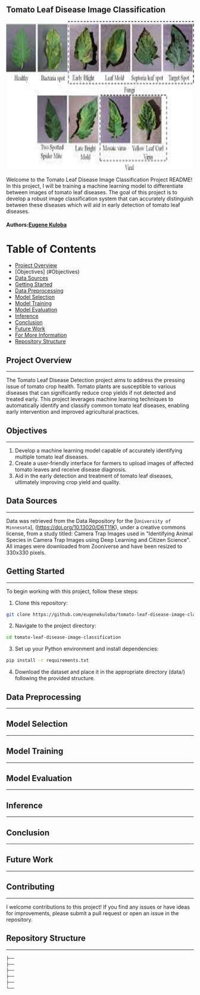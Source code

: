 ## **Tomato Leaf Disease Image Classification**
<img src="tomato.jpeg" alt="https://www.researchgate.net/profile/Muhammad-Chowdhury-10?_tp=eyJjb250ZXh0Ijp7ImZpcnN0UGFnZSI6Il9kaXJlY3QiLCJwYWdlIjoiX2RpcmVjdCJ9fQ" width="949" height="400">

<p>Welcome to the Tomato Leaf Disease Image Classification Project README! In this project, I will be training a machine learning model to differentiate between images of tomato leaf diseases. The goal of this project is to develop a robust image classification system that can accurately distinguish between these diseases which will aid in early detection of tomato leaf diseases.</p>

#### **Authors**:[Eugene Kuloba](https://github.com/eugenekuloba)


Table of Contents
========

 * [Project Overview](#Project-Overview)
 * [Objectives] (#Objectives)
 * [Data Sources](#Data-Sources)
 * [Getting Started](#Getting-Started)
 * [Data Preprocessing](#Data-Preprocessing)
 * [Model Selection](#Model-Selection)
 * [Model Training](#Model-Training)
 * [Model Evaluation](#Model-Evaluation)
 * [Inference](#Inference)
 * [Conclusion](#Conclusion)
 * [Future Work](#Future-Work)
 * [For More Information](#For-More-Information)
 * [Repository Structure](#Repository-Structure)


## Project Overview
***

The Tomato Leaf Disease Detection project aims to address the pressing issue of tomato crop health. Tomato plants are susceptible to various diseases that can significantly reduce crop yields if not detected and treated early. This project leverages machine learning techniques to automatically identify and classify common tomato leaf diseases, enabling early intervention and improved agricultural practices.

## Objectives
***

1. Develop a machine learning model capable of accurately identifying multiple tomato leaf diseases.
2. Create a user-friendly interface for farmers to upload images of affected tomato leaves and receive disease diagnosis.
3. Aid in the early detection and treatment of tomato leaf diseases, ultimately improving crop yield and quality.


## Data Sources
***
Data was retrieved from the Data Repository for the [`University of Minnesota`], (https://doi.org/10.13020/D6T11K), under a creative commons license, from a study titled: Camera Trap Images used in "Identifying Animal Species in Camera Trap Images using Deep Learning and Citizen Science". All images were downloaded from Zooniverse and have been resized to 330x330 pixels.

## Getting Started
***

To begin working with this project, follow these steps:

1. Clone this repository: 
```bash
git clone https://github.com/eugenekuloba/tomato-leaf-disease-image-classification
```
2. Navigate to the project directory:
```bash
cd tomato-leaf-disease-image-classification
```
3. Set up your Python environment and install dependencies:
```bash
pip install -r requirements.txt
```
4. Download the dataset and place it in the appropriate directory (data/) following the provided structure.

## Data Preprocessing
***

## Model Selection
***

## Model Training
***

## Model Evaluation
***

## Inference
***

## Conclusion
***

## Future Work
***

## Contributing
***

I welcome contributions to this project! If you find any issues or have ideas for improvements, please submit a pull request or open an issue in the repository.

## Repository Structure 
***

```
├── 
├── 
├── 
├── 
├── 
└── 
```
